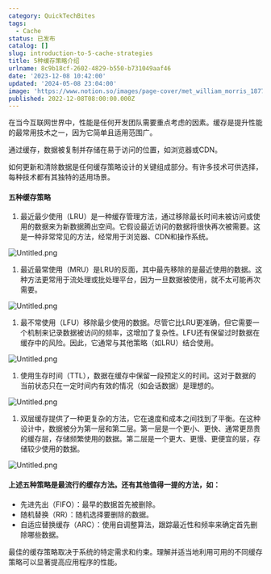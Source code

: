 ```yaml
---
category: QuickTechBites
tags:
  - Cache
status: 已发布
catalog: []
slug: introduction-to-5-cache-strategies
title: 5种缓存策略介绍
urlname: 8c9b18cf-2602-4829-b550-b731049aaf46
date: '2023-12-08 10:42:00'
updated: '2024-05-08 23:04:00'
image: 'https://www.notion.so/images/page-cover/met_william_morris_1877_willow.jpg'
published: 2022-12-08T08:00:00.000Z
---
```


在当今互联网世界中，性能是任何开发团队需要重点考虑的因素。缓存是提升性能的最常用技术之一，因为它简单且适用范围广。


通过缓存，数据被复制并存储在易于访问的位置，如浏览器或CDN。


如何更新和清除数据是任何缓存策略设计的关键组成部分。有许多技术可供选择，每种技术都有其独特的适用场景。


#### 五种缓存策略

1. 最近最少使用（LRU）是一种缓存管理方法，通过移除最长时间未被访问或使用的数据来为新数据腾出空间。它假设最近访问的数据将很快再次被需要。这是一种非常常见的方法，经常用于浏览器、CDN和操作系统。

![Untitled.png](https://prod-files-secure.s3.us-west-2.amazonaws.com/5d24fe63-e567-4804-86f9-9fdc62e13082/74494354-3dc7-4fc2-be3e-7e15913b3f24/Untitled.png?X-Amz-Algorithm=AWS4-HMAC-SHA256&X-Amz-Content-Sha256=UNSIGNED-PAYLOAD&X-Amz-Credential=ASIAZI2LB466XG7AYTAG%2F20250323%2Fus-west-2%2Fs3%2Faws4_request&X-Amz-Date=20250323T213313Z&X-Amz-Expires=3600&X-Amz-Security-Token=IQoJb3JpZ2luX2VjEIT%2F%2F%2F%2F%2F%2F%2F%2F%2F%2FwEaCXVzLXdlc3QtMiJIMEYCIQDWrVi8bj8Y81XFhMfVmE9gtHvl3iYm1NOa%2FRa9O3vHVgIhAN7ul%2BVrFYHtexaIS0ntEoTQipvj9Fjt4iv6KoSiQVQXKogECN3%2F%2F%2F%2F%2F%2F%2F%2F%2F%2FwEQABoMNjM3NDIzMTgzODA1IgzahR6B9XeQFh4liHYq3AOUIyiZOSDIQXQoam77Wic8gU%2FARYFuAJ2DlCgIplcQKWxUd3hUpDn5bFRnLBwsfgao1XBoflei8%2B72PvImsdq4nafLkLlbxG0s2Plc7BCBK53okX%2FpZOX3AfKSvGDLrHyryno%2B05gd7SXQLdt0NIFEi9r9vJa8K0zvmUkd2TZMKAPPcDOuccfnXF9k%2F2ri2pX0p3yARsByyYQ7iCHDfhoP3ODAPDEfgsth7Tu307Ri5fGnvZQVauPjerKaX7UeDD7rBMS7NMe2E2Luwyuqh2Xm6J1%2FVtWx6WhvkNME%2BrGwfJQr6wdrQ1hcXvx7zzuJOlp4LgZMupATJGGGdy4a6AyWIWC7vuMCweYexRfUsCDlYMkjFoi4CcGM2otaf3EsQlQeY96a8AHvbLlXBnoW%2BUnodVoiMXkYSho3AMlxbAn3mCZIDiRvGp4Ocli5TtkHbbweRCKEnMhcixoH5qDqBY%2FhTt0XqhxhjPTThDr7NCCAqf90XV%2FWBBusDU0gWsHB0M%2BoE7XJ2SXcxbjBD7nc%2FI5bDwAo8Iug6xoS8%2FYxJJcxm1r1eIAV1mPGHz9Ym233MqWyp%2FMhqOQgf5%2BAYRD8yiy9W4vbmyci7GqFG9sowTzGiz9MuGS78ywo1fiJLDD7yYG%2FBjqkAS7P7GZ7TFUqQQyZgehAqzXmc3Olfn2uJwjtvzj%2FGe0uisiXS1U2sugmvCS%2BG2%2F8qJAwo%2FQVdWXdPXKcBa9NeTn8NeLlhkxI7JLpBnNu1wxOe7c0pTUzkn2xG0DFENlLZdN3J0bjFquXIgdSvgvbYz3fbuAKResH396z8rw%2Bi%2F8Yo%2Bs9RFKAAgjakavSXWjqPe3vvvnd6GoUY6U9w8Nur5QzRcMr&X-Amz-Signature=a807347620fb41ed5b5692b7d7835e7c8df0c694c4d1cc656142307b1f620df7&X-Amz-SignedHeaders=host&x-id=GetObject)

1. 最近最常使用（MRU）是LRU的反面，其中最先移除的是最近使用的数据。这种方法更常用于流处理或批处理平台，因为一旦数据被使用，就不太可能再次需要。

![Untitled.png](https://prod-files-secure.s3.us-west-2.amazonaws.com/5d24fe63-e567-4804-86f9-9fdc62e13082/9394e615-e149-4cd8-9a1b-e3c39cda8184/Untitled.png?X-Amz-Algorithm=AWS4-HMAC-SHA256&X-Amz-Content-Sha256=UNSIGNED-PAYLOAD&X-Amz-Credential=ASIAZI2LB466XG7AYTAG%2F20250323%2Fus-west-2%2Fs3%2Faws4_request&X-Amz-Date=20250323T213313Z&X-Amz-Expires=3600&X-Amz-Security-Token=IQoJb3JpZ2luX2VjEIT%2F%2F%2F%2F%2F%2F%2F%2F%2F%2FwEaCXVzLXdlc3QtMiJIMEYCIQDWrVi8bj8Y81XFhMfVmE9gtHvl3iYm1NOa%2FRa9O3vHVgIhAN7ul%2BVrFYHtexaIS0ntEoTQipvj9Fjt4iv6KoSiQVQXKogECN3%2F%2F%2F%2F%2F%2F%2F%2F%2F%2FwEQABoMNjM3NDIzMTgzODA1IgzahR6B9XeQFh4liHYq3AOUIyiZOSDIQXQoam77Wic8gU%2FARYFuAJ2DlCgIplcQKWxUd3hUpDn5bFRnLBwsfgao1XBoflei8%2B72PvImsdq4nafLkLlbxG0s2Plc7BCBK53okX%2FpZOX3AfKSvGDLrHyryno%2B05gd7SXQLdt0NIFEi9r9vJa8K0zvmUkd2TZMKAPPcDOuccfnXF9k%2F2ri2pX0p3yARsByyYQ7iCHDfhoP3ODAPDEfgsth7Tu307Ri5fGnvZQVauPjerKaX7UeDD7rBMS7NMe2E2Luwyuqh2Xm6J1%2FVtWx6WhvkNME%2BrGwfJQr6wdrQ1hcXvx7zzuJOlp4LgZMupATJGGGdy4a6AyWIWC7vuMCweYexRfUsCDlYMkjFoi4CcGM2otaf3EsQlQeY96a8AHvbLlXBnoW%2BUnodVoiMXkYSho3AMlxbAn3mCZIDiRvGp4Ocli5TtkHbbweRCKEnMhcixoH5qDqBY%2FhTt0XqhxhjPTThDr7NCCAqf90XV%2FWBBusDU0gWsHB0M%2BoE7XJ2SXcxbjBD7nc%2FI5bDwAo8Iug6xoS8%2FYxJJcxm1r1eIAV1mPGHz9Ym233MqWyp%2FMhqOQgf5%2BAYRD8yiy9W4vbmyci7GqFG9sowTzGiz9MuGS78ywo1fiJLDD7yYG%2FBjqkAS7P7GZ7TFUqQQyZgehAqzXmc3Olfn2uJwjtvzj%2FGe0uisiXS1U2sugmvCS%2BG2%2F8qJAwo%2FQVdWXdPXKcBa9NeTn8NeLlhkxI7JLpBnNu1wxOe7c0pTUzkn2xG0DFENlLZdN3J0bjFquXIgdSvgvbYz3fbuAKResH396z8rw%2Bi%2F8Yo%2Bs9RFKAAgjakavSXWjqPe3vvvnd6GoUY6U9w8Nur5QzRcMr&X-Amz-Signature=813c0e7b54dceeec9d3a23f4810984799fd9b8cc70b4d88e6a1ec0ae84d5d1bd&X-Amz-SignedHeaders=host&x-id=GetObject)

1. 最不常使用（LFU）移除最少使用的数据。尽管它比LRU更准确，但它需要一个机制来记录数据被访问的频率，这增加了复杂性。LFU还有保留过时数据在缓存中的风险。因此，它通常与其他策略（如LRU）结合使用。

![Untitled.png](https://prod-files-secure.s3.us-west-2.amazonaws.com/5d24fe63-e567-4804-86f9-9fdc62e13082/ff489bb8-941e-4617-b208-e17020ed7ada/Untitled.png?X-Amz-Algorithm=AWS4-HMAC-SHA256&X-Amz-Content-Sha256=UNSIGNED-PAYLOAD&X-Amz-Credential=ASIAZI2LB466XG7AYTAG%2F20250323%2Fus-west-2%2Fs3%2Faws4_request&X-Amz-Date=20250323T213313Z&X-Amz-Expires=3600&X-Amz-Security-Token=IQoJb3JpZ2luX2VjEIT%2F%2F%2F%2F%2F%2F%2F%2F%2F%2FwEaCXVzLXdlc3QtMiJIMEYCIQDWrVi8bj8Y81XFhMfVmE9gtHvl3iYm1NOa%2FRa9O3vHVgIhAN7ul%2BVrFYHtexaIS0ntEoTQipvj9Fjt4iv6KoSiQVQXKogECN3%2F%2F%2F%2F%2F%2F%2F%2F%2F%2FwEQABoMNjM3NDIzMTgzODA1IgzahR6B9XeQFh4liHYq3AOUIyiZOSDIQXQoam77Wic8gU%2FARYFuAJ2DlCgIplcQKWxUd3hUpDn5bFRnLBwsfgao1XBoflei8%2B72PvImsdq4nafLkLlbxG0s2Plc7BCBK53okX%2FpZOX3AfKSvGDLrHyryno%2B05gd7SXQLdt0NIFEi9r9vJa8K0zvmUkd2TZMKAPPcDOuccfnXF9k%2F2ri2pX0p3yARsByyYQ7iCHDfhoP3ODAPDEfgsth7Tu307Ri5fGnvZQVauPjerKaX7UeDD7rBMS7NMe2E2Luwyuqh2Xm6J1%2FVtWx6WhvkNME%2BrGwfJQr6wdrQ1hcXvx7zzuJOlp4LgZMupATJGGGdy4a6AyWIWC7vuMCweYexRfUsCDlYMkjFoi4CcGM2otaf3EsQlQeY96a8AHvbLlXBnoW%2BUnodVoiMXkYSho3AMlxbAn3mCZIDiRvGp4Ocli5TtkHbbweRCKEnMhcixoH5qDqBY%2FhTt0XqhxhjPTThDr7NCCAqf90XV%2FWBBusDU0gWsHB0M%2BoE7XJ2SXcxbjBD7nc%2FI5bDwAo8Iug6xoS8%2FYxJJcxm1r1eIAV1mPGHz9Ym233MqWyp%2FMhqOQgf5%2BAYRD8yiy9W4vbmyci7GqFG9sowTzGiz9MuGS78ywo1fiJLDD7yYG%2FBjqkAS7P7GZ7TFUqQQyZgehAqzXmc3Olfn2uJwjtvzj%2FGe0uisiXS1U2sugmvCS%2BG2%2F8qJAwo%2FQVdWXdPXKcBa9NeTn8NeLlhkxI7JLpBnNu1wxOe7c0pTUzkn2xG0DFENlLZdN3J0bjFquXIgdSvgvbYz3fbuAKResH396z8rw%2Bi%2F8Yo%2Bs9RFKAAgjakavSXWjqPe3vvvnd6GoUY6U9w8Nur5QzRcMr&X-Amz-Signature=dc7debecf3aba120b83afe361779c26165daf40b8de1f3eb6e88ca295e9fc4a8&X-Amz-SignedHeaders=host&x-id=GetObject)

1. 使用生存时间（TTL），数据在缓存中保留一段预定义的时间。这对于数据的当前状态只在一定时间内有效的情况（如会话数据）是理想的。

![Untitled.png](https://prod-files-secure.s3.us-west-2.amazonaws.com/5d24fe63-e567-4804-86f9-9fdc62e13082/480ed8d3-f3c7-4a40-a9c6-4ca2e915c139/Untitled.png?X-Amz-Algorithm=AWS4-HMAC-SHA256&X-Amz-Content-Sha256=UNSIGNED-PAYLOAD&X-Amz-Credential=ASIAZI2LB466XG7AYTAG%2F20250323%2Fus-west-2%2Fs3%2Faws4_request&X-Amz-Date=20250323T213313Z&X-Amz-Expires=3600&X-Amz-Security-Token=IQoJb3JpZ2luX2VjEIT%2F%2F%2F%2F%2F%2F%2F%2F%2F%2FwEaCXVzLXdlc3QtMiJIMEYCIQDWrVi8bj8Y81XFhMfVmE9gtHvl3iYm1NOa%2FRa9O3vHVgIhAN7ul%2BVrFYHtexaIS0ntEoTQipvj9Fjt4iv6KoSiQVQXKogECN3%2F%2F%2F%2F%2F%2F%2F%2F%2F%2FwEQABoMNjM3NDIzMTgzODA1IgzahR6B9XeQFh4liHYq3AOUIyiZOSDIQXQoam77Wic8gU%2FARYFuAJ2DlCgIplcQKWxUd3hUpDn5bFRnLBwsfgao1XBoflei8%2B72PvImsdq4nafLkLlbxG0s2Plc7BCBK53okX%2FpZOX3AfKSvGDLrHyryno%2B05gd7SXQLdt0NIFEi9r9vJa8K0zvmUkd2TZMKAPPcDOuccfnXF9k%2F2ri2pX0p3yARsByyYQ7iCHDfhoP3ODAPDEfgsth7Tu307Ri5fGnvZQVauPjerKaX7UeDD7rBMS7NMe2E2Luwyuqh2Xm6J1%2FVtWx6WhvkNME%2BrGwfJQr6wdrQ1hcXvx7zzuJOlp4LgZMupATJGGGdy4a6AyWIWC7vuMCweYexRfUsCDlYMkjFoi4CcGM2otaf3EsQlQeY96a8AHvbLlXBnoW%2BUnodVoiMXkYSho3AMlxbAn3mCZIDiRvGp4Ocli5TtkHbbweRCKEnMhcixoH5qDqBY%2FhTt0XqhxhjPTThDr7NCCAqf90XV%2FWBBusDU0gWsHB0M%2BoE7XJ2SXcxbjBD7nc%2FI5bDwAo8Iug6xoS8%2FYxJJcxm1r1eIAV1mPGHz9Ym233MqWyp%2FMhqOQgf5%2BAYRD8yiy9W4vbmyci7GqFG9sowTzGiz9MuGS78ywo1fiJLDD7yYG%2FBjqkAS7P7GZ7TFUqQQyZgehAqzXmc3Olfn2uJwjtvzj%2FGe0uisiXS1U2sugmvCS%2BG2%2F8qJAwo%2FQVdWXdPXKcBa9NeTn8NeLlhkxI7JLpBnNu1wxOe7c0pTUzkn2xG0DFENlLZdN3J0bjFquXIgdSvgvbYz3fbuAKResH396z8rw%2Bi%2F8Yo%2Bs9RFKAAgjakavSXWjqPe3vvvnd6GoUY6U9w8Nur5QzRcMr&X-Amz-Signature=4662a4c76ee6ebb6cd3599fe0cfd718f6408743273ff8eb3c69a4eba13ea8883&X-Amz-SignedHeaders=host&x-id=GetObject)

1. 双层缓存提供了一种更复杂的方法，它在速度和成本之间找到了平衡。在这种设计中，数据被分为第一层和第二层。第一层是一个更小、更快、通常更昂贵的缓存层，存储频繁使用的数据。第二层是一个更大、更慢、更便宜的层，存储较少使用的数据。

![Untitled.png](https://prod-files-secure.s3.us-west-2.amazonaws.com/5d24fe63-e567-4804-86f9-9fdc62e13082/35e68090-275d-4707-9e9a-ce86f000e9eb/Untitled.png?X-Amz-Algorithm=AWS4-HMAC-SHA256&X-Amz-Content-Sha256=UNSIGNED-PAYLOAD&X-Amz-Credential=ASIAZI2LB466XG7AYTAG%2F20250323%2Fus-west-2%2Fs3%2Faws4_request&X-Amz-Date=20250323T213313Z&X-Amz-Expires=3600&X-Amz-Security-Token=IQoJb3JpZ2luX2VjEIT%2F%2F%2F%2F%2F%2F%2F%2F%2F%2FwEaCXVzLXdlc3QtMiJIMEYCIQDWrVi8bj8Y81XFhMfVmE9gtHvl3iYm1NOa%2FRa9O3vHVgIhAN7ul%2BVrFYHtexaIS0ntEoTQipvj9Fjt4iv6KoSiQVQXKogECN3%2F%2F%2F%2F%2F%2F%2F%2F%2F%2FwEQABoMNjM3NDIzMTgzODA1IgzahR6B9XeQFh4liHYq3AOUIyiZOSDIQXQoam77Wic8gU%2FARYFuAJ2DlCgIplcQKWxUd3hUpDn5bFRnLBwsfgao1XBoflei8%2B72PvImsdq4nafLkLlbxG0s2Plc7BCBK53okX%2FpZOX3AfKSvGDLrHyryno%2B05gd7SXQLdt0NIFEi9r9vJa8K0zvmUkd2TZMKAPPcDOuccfnXF9k%2F2ri2pX0p3yARsByyYQ7iCHDfhoP3ODAPDEfgsth7Tu307Ri5fGnvZQVauPjerKaX7UeDD7rBMS7NMe2E2Luwyuqh2Xm6J1%2FVtWx6WhvkNME%2BrGwfJQr6wdrQ1hcXvx7zzuJOlp4LgZMupATJGGGdy4a6AyWIWC7vuMCweYexRfUsCDlYMkjFoi4CcGM2otaf3EsQlQeY96a8AHvbLlXBnoW%2BUnodVoiMXkYSho3AMlxbAn3mCZIDiRvGp4Ocli5TtkHbbweRCKEnMhcixoH5qDqBY%2FhTt0XqhxhjPTThDr7NCCAqf90XV%2FWBBusDU0gWsHB0M%2BoE7XJ2SXcxbjBD7nc%2FI5bDwAo8Iug6xoS8%2FYxJJcxm1r1eIAV1mPGHz9Ym233MqWyp%2FMhqOQgf5%2BAYRD8yiy9W4vbmyci7GqFG9sowTzGiz9MuGS78ywo1fiJLDD7yYG%2FBjqkAS7P7GZ7TFUqQQyZgehAqzXmc3Olfn2uJwjtvzj%2FGe0uisiXS1U2sugmvCS%2BG2%2F8qJAwo%2FQVdWXdPXKcBa9NeTn8NeLlhkxI7JLpBnNu1wxOe7c0pTUzkn2xG0DFENlLZdN3J0bjFquXIgdSvgvbYz3fbuAKResH396z8rw%2Bi%2F8Yo%2Bs9RFKAAgjakavSXWjqPe3vvvnd6GoUY6U9w8Nur5QzRcMr&X-Amz-Signature=3a8c4176fe527ba43a2c95e8b7f50ddad45f50cbcdbab3ea78d681f9eed2a7ca&X-Amz-SignedHeaders=host&x-id=GetObject)


#### 上述五种策略是最流行的缓存方法。还有其他值得一提的方法，如：

- 先进先出（FIFO）：最早的数据首先被删除。
- 随机替换（RR）：随机选择要删除的数据。
- 自适应替换缓存（ARC）：使用自调整算法，跟踪最近性和频率来确定首先删除哪些数据。

最佳的缓存策略取决于系统的特定需求和约束。理解并适当地利用可用的不同缓存策略可以显著提高应用程序的性能。

